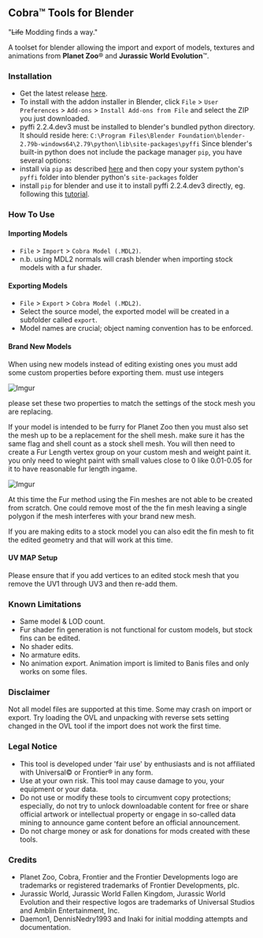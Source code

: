 ## Cobra™ Tools for Blender

"~~Life~~ Modding finds a way."

A toolset for blender allowing the import and export of models, textures and animations from **Planet Zoo**® and **Jurassic World Evolution**™.


### Installation
- Get the latest release [here](https://github.com/OpenNaja/cobra-blender/releases).
- To install with the addon installer in Blender, click `File` > `User Preferences` > `Add-ons` > `Install Add-ons from File` and select the ZIP you just downloaded.
- pyffi 2.2.4.dev3 must be installed to blender's bundled python directory. It should reside here: `C:\Program Files\Blender Foundation\blender-2.79b-windows64\2.79\python\lib\site-packages\pyffi`
Since blender's built-in python does not include the package manager `pip`, you have several options:
- install via `pip` as described [here](https://github.com/OpenNaja/cobra-tools) and then copy your system python's `pyffi` folder into blender python's `site-packages` folder
- install `pip` for blender and use it to install pyffi 2.2.4.dev3 directly, eg. following this [tutorial](http://www.codeplastic.com/2019/03/12/how-to-install-python-modules-in-blender/).

### How To Use

#### Importing Models
- `File` > `Import` > `Cobra Model (.MDL2)`.
- n.b. using MDL2 normals will crash blender when importing stock models with a fur shader.

#### Exporting Models
- `File` > `Export` > `Cobra Model (.MDL2)`.
- Select the source model, the exported model will be created in a subfolder called `export`.
- Model names are crucial; object naming convention has to be enforced.

#### Brand New Models
When using new models instead of editing existing ones you must add some custom properties before exporting them. must use integers

![Imgur](https://i.imgur.com/4vmFAZy.png)

please set these two properties to match the settings of the stock mesh you are replacing.

If your model is intended to be furry for Planet Zoo then you must also set the mesh up to be a replacement for the shell mesh. make sure it has the same flag and shell count as a stock shell mesh. You will then need to create a Fur Length vertex group on your custom mesh and weight paint it. you only need to wieght paint with small values close to 0 like 0.01-0.05 for it to have reasonable fur length ingame. 

![Imgur](https://i.imgur.com/vHskqtP.png)

At this time the Fur method using the Fin meshes are not able to be created from scratch. One could remove most of the the fin mesh leaving a single polygon if the mesh interferes with your brand new mesh. 

If you are making edits to a stock model you can also edit the fin mesh to fit the edited geometry and that will work at this time. 

#### UV MAP Setup
Please ensure that if you add vertices to an edited stock mesh that you remove the UV1 through UV3 and then re-add them.


### Known Limitations
- Same model & LOD count.
- Fur shader fin generation is not functional for custom models, but stock fins can be edited.
- No shader edits.
- No armature edits.
- No animation export. Animation import is limited to Banis files and only works on some files.

### Disclaimer
Not all model files are supported at this time. Some may crash on import or export. Try loading the OVL and unpacking with reverse sets setting changed in the OVL tool if the import does not work the first time.

### Legal Notice
- This tool is developed under 'fair use' by enthusiasts and is not affiliated with Universal© or Frontier® in any form.
- Use at your own risk. This tool may cause damage to you, your equipment or your data.
- Do not use or modify these tools to circumvent copy protections; especially, do not try to unlock downloadable content for free or share official artwork or intellectual property or engage in so-called data mining to announce game content before an official announcement.
- Do not charge money or ask for donations for mods created with these tools.


### Credits
- Planet Zoo, Cobra, Frontier and the Frontier Developments logo are trademarks or registered trademarks of Frontier Developments, plc.
- Jurassic World, Jurassic World Fallen Kingdom, Jurassic World Evolution and their respective logos are trademarks of Universal Studios and Amblin Entertainment, Inc.
- Daemon1, DennisNedry1993 and Inaki for initial modding attempts and documentation.
